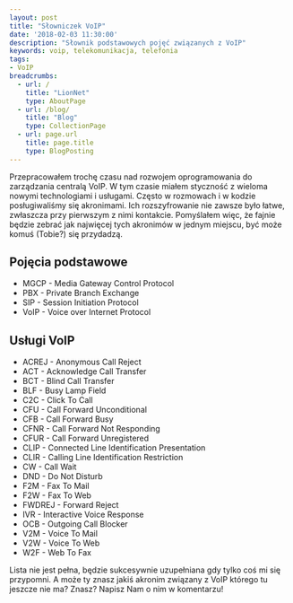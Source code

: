 ```yaml
---
layout: post
title: "Słowniczek VoIP"
date: '2018-02-03 11:30:00'
description: "Słownik podstawowych pojęć związanych z VoIP"
keywords: voip, telekomunikacja, telefonia
tags:
- VoIP
breadcrumbs:
  - url: /
    title: "LionNet"
    type: AboutPage
  - url: /blog/
    title: "Blog"
    type: CollectionPage
  - url: page.url
    title: page.title
    type: BlogPosting
---
```


Przepracowałem trochę czasu nad rozwojem oprogramowania do zarządzania centralą VoIP. W tym czasie miałem styczność z wieloma nowymi technologiami i usługami. Często w rozmowach i w kodzie posługiwaliśmy się akronimami. Ich rozszyfrowanie nie zawsze było łatwe, zwłaszcza przy pierwszym z nimi kontakcie. Pomyślałem więc, że fajnie będzie zebrać jak najwięcej tych akronimów w jednym miejscu, być może komuś (Tobie?) się przydadzą.

## Pojęcia podstawowe

* MGCP - Media Gateway Control Protocol
* PBX - Private Branch Exchange
* SIP - Session Initiation Protocol
* VoIP - Voice over Internet Protocol

## Usługi VoIP

* ACREJ - Anonymous Call Reject
* ACT - Acknowledge Call Transfer
* BCT - Blind Call Transfer
* BLF - Busy Lamp Field
* C2C - Click To Call
* CFU - Call Forward Unconditional
* CFB - Call Forward Busy
* CFNR - Call Forward Not Responding
* CFUR - Call Forward Unregistered
* CLIP - Connected Line Identification Presentation
* CLIR - Calling Line Identification Restriction
* CW - Call Wait
* DND - Do Not Disturb
* F2M - Fax To Mail
* F2W - Fax To Web
* FWDREJ - Forward Reject
* IVR - Interactive Voice Response
* OCB - Outgoing Call Blocker
* V2M - Voice To Mail
* V2W - Voice To Web
* W2F - Web To Fax

Lista nie jest pełna, będzie sukcesywnie uzupełniana gdy tylko coś mi się przypomni. A może ty znasz jakiś akronim związany z VoIP którego tu jeszcze nie ma? Znasz? Napisz Nam o nim w komentarzu!
